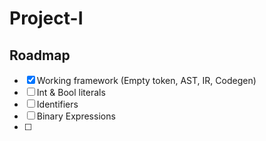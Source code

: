 # Project-I

## Roadmap

- [x] Working framework (Empty token, AST, IR, Codegen)
- [ ] Int & Bool literals
- [ ] Identifiers
- [ ] Binary Expressions
- [ ]
